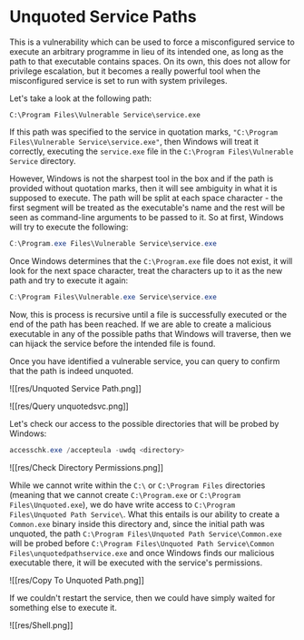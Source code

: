 # Unquoted Service Paths

This is a vulnerability which can be used to force a misconfigured service to execute an arbitrary programme in lieu of its intended one, as long as the path to that executable contains spaces. On its own, this does not allow for privilege escalation, but it becomes a really powerful tool when the misconfigured service is set to run with system privileges.

Let's take a look at the following path:

```
C:\Program Files\Vulnerable Service\service.exe
```

If this path was specified to the service in quotation marks, `"C:\Program Files\Vulnerable Service\service.exe"`, then Windows will treat it correctly, executing the `service.exe` file in the `C:\Program Files\Vulnerable Service` directory.

However, Windows is not the sharpest tool in the box and if the path is provided without quotation marks, then it will see ambiguity in what it is supposed to execute. The path will be split at each space character - the first segment will be treated as the executable's name and the rest will be seen as command-line arguments to be passed to it. So at first, Windows will try to execute the following:

```powershell
C:\Program.exe Files\Vulnerable Service\service.exe
```

Once Windows determines that the `C:\Program.exe` file does not exist, it will look for the next space character, treat the characters up to it as the new path and try to execute it again:

```powershell
C:\Program Files\Vulnerable.exe Service\service.exe
```

Now, this is process is recursive until a file is successfully executed or the end of the path has been reached. If we are able to create a malicious executable in any of the possible paths that Windows will traverse, then we can hijack the service before the intended file is found.

Once you have identified a vulnerable service, you can query to confirm that the path is indeed unquoted.

![[res/Unquoted Service Path.png]]

![[res/Query unquotedsvc.png]]

Let's check our access to the possible directories that will be probed by Windows:

```powershell
accesschk.exe /accepteula -uwdq <directory>
```

![[res/Check Directory Permissions.png]]

While we cannot write within the `C:\` or `C:\Program Files` directories (meaning that we cannot create `C:\Program.exe` or `C:\Program Files\Unquoted.exe`), we do have write access to `C:\Program Files\Unquoted Path Service\`. What this entails is our ability to create a `Common.exe` binary inside this directory and, since the initial path was unquoted, the path `C:\Program Files\Unquoted Path Service\Common.exe` will be probed before `C:\Program Files\Unquoted Path Service\Common Files\unquotedpathservice.exe` and once Windows finds our malicious executable there, it will be executed with the service's permissions.

![[res/Copy To Unquoted Path.png]]

If we couldn't restart the service, then we could have simply waited for something else to execute it.

![[res/Shell.png]]
